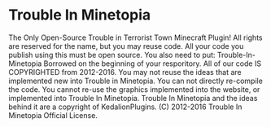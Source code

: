 Trouble In Minetopia
====================
The Only Open-Source Trouble in Terrorist Town Minecraft Plugin! All rights are reserved for the name, but you may reuse code. All your code you publish using this must be open source. You also need to put: Trouble-In-Minetopia Borrowed on the beginning of your resporitory. All of our code IS COPYRIGHTED from 2012-2016. You may not reuse the ideas that are implemented new into Trouble in Minetopia. You can not directly re-compile the code. You cannot re-use the graphics implemented into the website, or implemented into Trouble In Minetopia. Trouble In Minetopia and the ideas behind it are a copyright of KedalionPlugins.   (C) 2012-2016 Trouble In Minetopia Official License.
